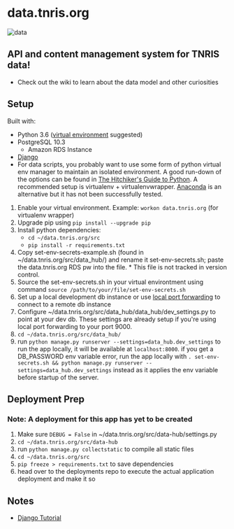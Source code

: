 # data.tnris.org

![data](https://vignette.wikia.nocookie.net/memoryalpha/images/9/9f/Data_with_pipe.jpg/revision/latest/scale-to-width-down/480?cb=20120823005940&path-prefix=en)

## API and content management system for TNRIS data!
* Check out the wiki to learn about the data model and other curiosities

## Setup
Built with:
* Python 3.6 ([virtual environment](https://howchoo.com/g/nwewzjmzmjc/a-guide-to-python-virtual-environments-with-virtualenvwrapper) suggested)
* PostgreSQL 10.3
  * Amazon RDS Instance
* [Django](https://docs.djangoproject.com/en/2.0/topics/install/)
* For data scripts, you probably want to use some form of python virtual env manager to maintain an isolated environment. A good run-down of the options can be found in [The Hitchiker's Guide to Python](http://docs.python-guide.org/en/latest/dev/virtualenvs/). A recommended setup is virtualenv + virtualenvwrapper. [Anaconda](https://uoa-eresearch.github.io/eresearch-cookbook/recipe/2014/11/20/conda/) is an alternative but it has not been successfully tested.

1. Enable your virtual environment. Example: `workon data.tnris.org` (for virtualenv wrapper)
2. Upgrade pip using `pip install --upgrade pip`
3. Install python dependencies:
   * `cd ~/data.tnris.org/src`
   * `pip install -r requirements.txt`
4. Copy set-env-secrets-example.sh (found in ~/data.tnris.org/src/data_hub/) and rename it set-env-secrets.sh; paste the data.tnris.org RDS pw into the file. * This file is not tracked in version control.
5. Source the set-env-secrets.sh in your virtual environtment using command `source /path/to/your/file/set-env-secrets.sh`
1. Set up a local development db instance or use [local port forwarding](https://blog.trackets.com/2014/05/17/ssh-tunnel-local-and-remote-port-forwarding-explained-with-examples.html) to connect to a remote db instance
1. Configure ~/data.tnris.org/src/data_hub/data_hub/dev_settings.py to point at your dev db. These settings are already setup if you're using local port forwarding to your port 9000.
1. `cd ~/data.tnris.org/src/data_hub/`
1. run `python manage.py runserver --settings=data_hub.dev_settings` to run the app locally, it will be available at `localhost:8000`. if you get a DB_PASSWORD env variable error, run the app locally with `. set-env-secrets.sh && python manage.py runserver --settings=data_hub.dev_settings` instead as it applies the env variable before startup of the server.

## Deployment Prep

### Note: A deployment for this app has yet to be created

1. Make sure `DEBUG = False` in ~/data.tnris.org/src/data-hub/settings.py
1. `cd ~/data.tnris.org/src/data-hub`
1. run `python manage.py collectstatic` to compile all static files
1. `cd ~/data.tnris.org/src`
1. `pip freeze > requirements.txt` to save dependencies
1. head over to the deployments repo to execute the actual application deployment and make it so


## Notes
* [Django Tutorial](https://docs.djangoproject.com/en/1.11/intro/)
